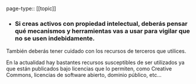 page-type:: [[topic]]
- ### Si creas activos con propiedad intelectual, deberás pensar qué mecanismos y herramientas vas a usar para vigilar que no se usen indebidamente.

También deberás tener cuidado con los recursos de terceros que utilices.

En la actualidad hay bastantes recursos susceptibles de ser utilizados ya que están publicados bajo licencias que lo permiten, como Creative Commons, licencias de software abierto, dominio público, etc...



